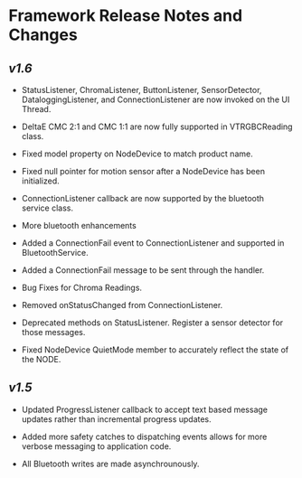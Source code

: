 Framework Release Notes and Changes
==========================

*v1.6*
-------

* StatusListener, ChromaListener, ButtonListener, SensorDetector, DataloggingListener, and ConnectionListener are now invoked on the UI Thread.

* DeltaE CMC 2:1 and CMC 1:1 are now fully supported in VTRGBCReading class.

* Fixed model property on NodeDevice to match product name.

* Fixed null pointer for motion sensor after a NodeDevice has been initialized.

* ConnectionListener callback are now supported by the bluetooth service class.

* More bluetooth enhancements

* Added a ConnectionFail event to ConnectionListener and supported in BluetoothService.

* Added a ConnectionFail message to be sent through the handler.

* Bug Fixes for Chroma Readings.

* Removed onStatusChanged from ConnectionListener.

* Deprecated methods on StatusListener. Register a sensor detector for those messages.

* Fixed NodeDevice QuietMode member to accurately reflect the state of the NODE.

*v1.5*
------
* Updated ProgressListener callback to accept text based message updates rather than incremental progress updates.

* Added more safety catches to dispatching events allows for more verbose messaging to application code.

* All Bluetooth writes are made asynchrounously. 